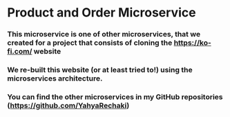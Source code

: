 # Product and Order Microservice
### This microservice is one of other microservices, that we created for a project that consists of cloning the https://ko-fi.com/ website
### We re-built this website (or at least tried to!) using the microservices architecture.
### You can find the other microservices in my GitHub repositories (https://github.com/YahyaRechaki)